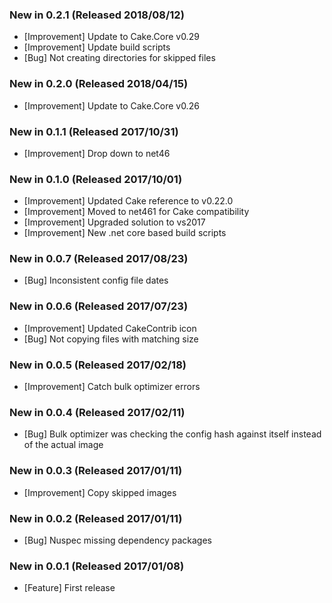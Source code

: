 ### New in 0.2.1 (Released 2018/08/12)
* [Improvement] Update to Cake.Core v0.29
* [Improvement] Update build scripts
* [Bug] Not creating directories for skipped files

### New in 0.2.0 (Released 2018/04/15)
* [Improvement] Update to Cake.Core v0.26

### New in 0.1.1 (Released 2017/10/31)
* [Improvement] Drop down to net46

### New in 0.1.0 (Released 2017/10/01)
* [Improvement] Updated Cake reference to v0.22.0
* [Improvement] Moved to net461 for Cake compatibility
* [Improvement] Upgraded solution to vs2017
* [Improvement] New .net core based build scripts

### New in 0.0.7 (Released 2017/08/23)
* [Bug] Inconsistent config file dates

### New in 0.0.6 (Released 2017/07/23)
* [Improvement] Updated CakeContrib icon
* [Bug] Not copying files with matching size

### New in 0.0.5 (Released 2017/02/18)
* [Improvement] Catch bulk optimizer errors

### New in 0.0.4 (Released 2017/02/11)
* [Bug] Bulk optimizer was checking the config hash against itself instead of the actual image

### New in 0.0.3 (Released 2017/01/11)
* [Improvement] Copy skipped images

### New in 0.0.2 (Released 2017/01/11)
* [Bug] Nuspec missing dependency packages

### New in 0.0.1 (Released 2017/01/08)
* [Feature] First release